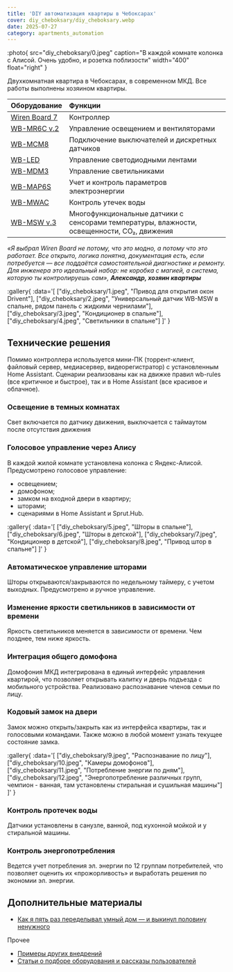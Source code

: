 ```yaml
---
title: 'DIY автоматизация квартиры в Чебоксарах'
cover: diy_cheboksary/diy_cheboksary.webp
date: 2025-07-27
category: apartments_automation
---
```


:photo{
    src="diy_cheboksary/0.jpeg"
    caption="В каждой комнате колонка с Алисой. Очень удобно, и розетка поблизости"
    width="400"
    float="right"
}

Двухкомнатная квартира в Чебоксарах, в современном МКД. Все работы выполнены хозяином квартиры.

| Оборудование | Функции |
| :---- | :---- |
| [Wiren Board 7](https://wirenboard.com/ru/catalog/kontrollery/) | Контроллер |
| [WB-MR6C v.2](https://wirenboard.com/ru/product/WB-MR6C_v2/) | Управление освещением и вентиляторами |
| [WB-MCM8](https://wirenboard.com/ru/product/WB-MCM8/) | Подключение выключателей и дискретных датчиков |
| [WB-LED](https://wirenboard.com/ru/product/WB-LED/) | Управление светодиодными лентами |
| [WB-MDM3](https://wirenboard.com/ru/product/WB-MDM3/) | Управление светильниками |
| [WB-MAP6S](https://wirenboard.com/ru/product/WB-MAP6S/) | Учет и контроль параметров электроэнергии |
| [WB-MWAC](https://wirenboard.com/ru/product/WB-MWAC/) | Контроль утечек воды |
| [WB-MSW v.3](https://wirenboard.com/ru/product/wb-msw-v4/) | Многофункциональные датчики с сенсорами температуры, влажности, освещенности, CO₂, движения |


_«Я выбрал Wiren Board не потому, что это модно, а потому что это работает. Все открыто, логика понятна, документация есть, если потребуется — все поддаётся самостоятельной диагностике и ремонту. Для инженера это идеальный набор: не коробка с магией, а система, которую ты контролируешь сам», **Александр, хозяин квартиры**_

:gallery{
    :data='[
        ["diy_cheboksary/1.jpeg", "Привод для открытия окон Drivent"],
        ["diy_cheboksary/2.jpeg", "Универсальный датчик WB-MSW в спальне, рядом панель с жидкими чернилами"],
        ["diy_cheboksary/3.jpeg", "Кондиционер в спальне"],
        ["diy_cheboksary/4.jpeg", "Светильники в спальне"]
    ]'
}

## Технические решения

Помимо контроллера используется мини-ПК (торрент-клиент, файловый сервер, медиасервер, видеорегистратор) с установленным Home Assistant. Сценарии реализованы как на движке правил wb-rules (все критичное и быстрое), так и в Home Assistant (все красивое и облачное). 

### Освещение в темных комнатах

Свет включается по датчику движения, выключается с таймаутом после отсутствия движения

### Голосовое управление через Алису

В каждой жилой комнате установлена колонка с Яндекс-Алисой. Предусмотрено голосовое управление:

* освещением;  
* домофоном;  
* замком на входной двери в квартиру;  
* шторами;  
* сценариями в Home Assistant и Sprut.Hub.

:gallery{
    :data='[
        ["diy_cheboksary/5.jpeg", "Шторы в спальне"],
        ["diy_cheboksary/6.jpeg", "Шторы в детской"],
        ["diy_cheboksary/7.jpeg", "Кондиционер в детской"],
        ["diy_cheboksary/8.jpeg", "Привод штор в спальне"]
    ]'
}

### Автоматическое управление шторами

Шторы открываются/закрываются по недельному таймеру, с учетом выходных. Предусмотрено и ручное управление.

### Изменение яркости светильников в зависимости от времени

Яркость светильников меняется в зависимости от времени. Чем позднее, тем ниже яркость. 

### Интеграция общего домофона

Домофония МКД интегрирована в единый интерфейс управления квартирой, что позволяет открывать калитку и дверь подъезда с мобильного устройства. Реализовано распознавание членов семьи по лицу.  

### Кодовый замок на двери

Замок можно открыть/закрыть как из интерфейса квартиры, так и голосовыми командами. Также можно в любой момент узнать текущее состояние замка.

:gallery{
    :data='[
        ["diy_cheboksary/9.jpeg", "Распознавание по лицу"],
        ["diy_cheboksary/10.jpeg", "Камеры домофонов"],
        ["diy_cheboksary/11.jpeg", "Потребление энергии по дням"],
        ["diy_cheboksary/12.jpeg", "Энергопотребление различных групп, чемпион - ванная, там установлены стиральная и сушильная машины"]
    ]'
}

### Контроль протечек воды

Датчики установлены в санузле, ванной, под кухонной мойкой и у стиральной машины.

### Контроль энергопотребления

Ведется учет потребления эл. энергии по 12 группам потребителей, что позволяет оценить их «прожорливость» и выработать решения по экономии эл. энергии. 


## Дополнительные материалы

- [Как я пять раз переделывал умный дом — и выкинул половину ненужного](https://habr.com/ru/companies/wirenboard/articles/924386/)

Прочее

- [Примеры других внедрений](../solutions/)
- [Статьи о подборе оборудования и рассказы пользователей](../articles)
